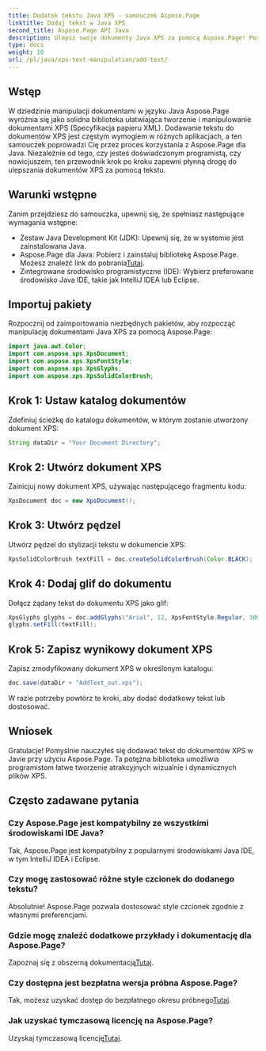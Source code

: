```yaml
---
title: Dodatek tekstu Java XPS - samouczek Aspose.Page
linktitle: Dodaj tekst w Java XPS
second_title: Aspose.Page API Java
description: Ulepsz swoje dokumenty Java XPS za pomocą Aspose.Page! Postępuj zgodnie z naszym przewodnikiem krok po kroku, aby bez wysiłku dodawać tekst. Już dziś podnieś swoje umiejętności manipulowania dokumentami.
type: docs
weight: 10
url: /pl/java/xps-text-manipulation/add-text/
---
```

## Wstęp
W dziedzinie manipulacji dokumentami w języku Java Aspose.Page wyróżnia się jako solidna biblioteka ułatwiająca tworzenie i manipulowanie dokumentami XPS (Specyfikacja papieru XML). Dodawanie tekstu do dokumentów XPS jest częstym wymogiem w różnych aplikacjach, a ten samouczek poprowadzi Cię przez proces korzystania z Aspose.Page dla Java. Niezależnie od tego, czy jesteś doświadczonym programistą, czy nowicjuszem, ten przewodnik krok po kroku zapewni płynną drogę do ulepszania dokumentów XPS za pomocą tekstu.
## Warunki wstępne
Zanim przejdziesz do samouczka, upewnij się, że spełniasz następujące wymagania wstępne:
- Zestaw Java Development Kit (JDK): Upewnij się, że w systemie jest zainstalowana Java.
-  Aspose.Page dla Java: Pobierz i zainstaluj bibliotekę Aspose.Page. Możesz znaleźć link do pobrania[Tutaj](https://releases.aspose.com/page/java/).
- Zintegrowane środowisko programistyczne (IDE): Wybierz preferowane środowisko Java IDE, takie jak IntelliJ IDEA lub Eclipse.
## Importuj pakiety
Rozpocznij od zaimportowania niezbędnych pakietów, aby rozpocząć manipulację dokumentami Java XPS za pomocą Aspose.Page:
```java
import java.awt.Color;
import com.aspose.xps.XpsDocument;
import com.aspose.xps.XpsFontStyle;
import com.aspose.xps.XpsGlyphs;
import com.aspose.xps.XpsSolidColorBrush;
```
## Krok 1: Ustaw katalog dokumentów
Zdefiniuj ścieżkę do katalogu dokumentów, w którym zostanie utworzony dokument XPS:
```java
String dataDir = "Your Document Directory";
```
## Krok 2: Utwórz dokument XPS
Zainicjuj nowy dokument XPS, używając następującego fragmentu kodu:
```java
XpsDocument doc = new XpsDocument();
```
## Krok 3: Utwórz pędzel
Utwórz pędzel do stylizacji tekstu w dokumencie XPS:
```java
XpsSolidColorBrush textFill = doc.createSolidColorBrush(Color.BLACK);
```
## Krok 4: Dodaj glif do dokumentu
Dołącz żądany tekst do dokumentu XPS jako glif:
```java
XpsGlyphs glyphs = doc.addGlyphs("Arial", 12, XpsFontStyle.Regular, 300f, 450f, "Hello World!");
glyphs.setFill(textFill);
```
## Krok 5: Zapisz wynikowy dokument XPS
Zapisz zmodyfikowany dokument XPS w określonym katalogu:
```java
doc.save(dataDir + "AddText_out.xps");
```
W razie potrzeby powtórz te kroki, aby dodać dodatkowy tekst lub dostosować.
## Wniosek
Gratulacje! Pomyślnie nauczyłeś się dodawać tekst do dokumentów XPS w Javie przy użyciu Aspose.Page. Ta potężna biblioteka umożliwia programistom łatwe tworzenie atrakcyjnych wizualnie i dynamicznych plików XPS.
## Często zadawane pytania
### Czy Aspose.Page jest kompatybilny ze wszystkimi środowiskami IDE Java?
Tak, Aspose.Page jest kompatybilny z popularnymi środowiskami Java IDE, w tym IntelliJ IDEA i Eclipse.
### Czy mogę zastosować różne style czcionek do dodanego tekstu?
Absolutnie! Aspose.Page pozwala dostosować style czcionek zgodnie z własnymi preferencjami.
### Gdzie mogę znaleźć dodatkowe przykłady i dokumentację dla Aspose.Page?
 Zapoznaj się z obszerną dokumentacją[Tutaj](https://reference.aspose.com/page/java/).
### Czy dostępna jest bezpłatna wersja próbna Aspose.Page?
 Tak, możesz uzyskać dostęp do bezpłatnego okresu próbnego[Tutaj](https://releases.aspose.com/).
### Jak uzyskać tymczasową licencję na Aspose.Page?
 Uzyskaj tymczasową licencję[Tutaj](https://purchase.aspose.com/temporary-license/).